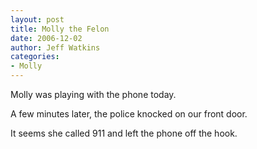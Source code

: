 ```yaml
---
layout: post
title: Molly the Felon
date: 2006-12-02
author: Jeff Watkins
categories:
- Molly
---
```


Molly was playing with the phone today.

A few minutes later, the police knocked on our front door.

It seems she called 911 and left the phone off the hook.
